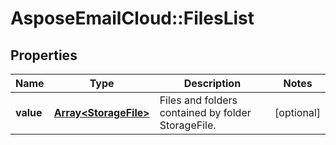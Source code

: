 # AsposeEmailCloud::FilesList

## Properties
Name | Type | Description | Notes
------------ | ------------- | ------------- | -------------
**value** | [**Array&lt;StorageFile&gt;**](StorageFile.md) | Files and folders contained by folder StorageFile. | [optional] 


